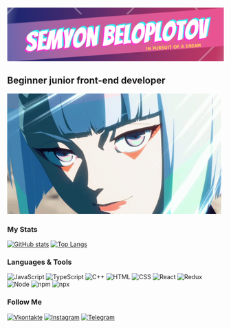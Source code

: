 [![Header](https://github.com/AllInEndTo/AllInEndTo/blob/main/assets/av.png)](https://vk.com/dzhaxe)

## Beginner junior front-end developer

![GIF](https://github.com/AllInEndTo/AllInEndTo/blob/main/assets/cpgif.gif)

### My Stats

[![GitHub stats](https://github-readme-stats.vercel.app/api?username=AllInEndTo&show_icons=true&theme=tokyonight)](https://github.com/AllInEndTo/github-readme-stats)
[![Top Langs](https://github-readme-stats.vercel.app/api/top-langs/?username=AllInEndTo&layout=compact&theme=tokyonight)](https://github.com/AllInEndTo/github-readme-stats)

### Languages & Tools
![JavaScript](https://img.shields.io/badge/-JavaScript-252770?style=for-the-badge&logo=JavaScript&logoColor=f7df1e)
![TypeScript](https://img.shields.io/badge/-TypeScript-252770?style=for-the-badge&logo=TypeScript&logoColor=3178c6)
![C++](https://img.shields.io/badge/-C++-252770?style=for-the-badge&logo=C%2b%2b&logoColor=039)
![HTML](https://img.shields.io/badge/-HTML-252770?style=for-the-badge&logo=HTML5&logoColor=e44d26)
![CSS](https://img.shields.io/badge/-CSS-252770?style=for-the-badge&logo=CSS3&logoColor=006bc0)
![React](https://img.shields.io/badge/-React-252770?style=for-the-badge&logo=React&logoColor=09d8ff)
![Redux](https://img.shields.io/badge/-Redux-252770?style=for-the-badge&logo=Redux&logoColor=764abc)
![Node](https://img.shields.io/badge/-Node-252770?style=for-the-badge&logo=npm&logoColor=71a962)
![npm](https://img.shields.io/badge/-npm-252770?style=for-the-badge&logo=npm&logoColor=cb3837)
![npx](https://img.shields.io/badge/-npx-252770?style=for-the-badge&logo=npm&logoColor=262729)

### Follow Me

[![Vkontakte](https://img.shields.io/badge/-VKontakte-bf3865?style=for-the-badge&logo=Vk&logoColor=4f7db3)](https://vk.com/dzhaxe)
[![Instagram](https://img.shields.io/badge/-Instagram-bf3865?style=for-the-badge&logo=Instagram&logoColor=ffbf00)](https://www.instagram.com/dzhaxe)
[![Telegram](https://img.shields.io/badge/-Telegram-bf3865?style=for-the-badge&logo=Telegram&logoColor=27a0d9)](https://t.me/dzhaxe)
